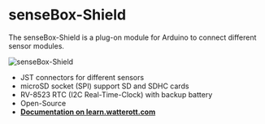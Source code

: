 # senseBox-Shield
The senseBox-Shield is a plug-on module for Arduino to connect different sensor modules.

![senseBox-Shield](https://github.com/watterott/senseBox-Shield/raw/master/hardware/senseBox-Shield.jpg)

* JST connectors for different sensors
* microSD socket (SPI) support SD and SDHC cards
* RV-8523 RTC (I2C Real-Time-Clock) with backup battery
* Open-Source
* **[Documentation on learn.watterott.com](https://learn.watterott.com)**
